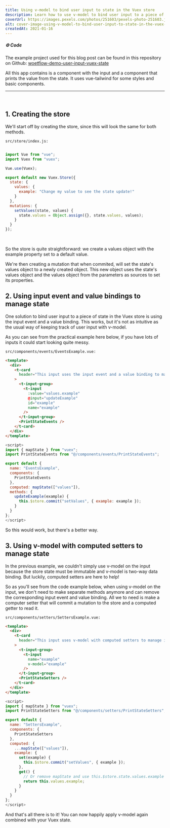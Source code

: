 ```yaml
---
title: Using v-model to bind user input to state in the Vuex store
description: Learn how to use v-model to bind user input to a piece of state in your Vuex store using computed setters instead of using input events and value bindings.
coverUrl: https://images.pexels.com/photos/251603/pexels-photo-251603.jpeg?auto=compress&cs=tinysrgb&dpr=2&h=750&w=1260
alt: cover-image-using-v-model-to-bind-user-input-to-state-in-the-vuex-store
createdAt: 2021-01-16
---
```


##### ⚙️ Code

The example project used for this blog post can be found in this repository on Github: [woetflow-demo-user-input-vuex-state](https://github.com/WoetDev/woetflow-demo-user-input-vuex-state)

All this app contains is a component with the input and a component that prints the value from the state. It uses vue-tailwind for some styles and basic components.

--------
<br>

## 1. Creating the store
We'll start off by creating the store, since this will look the same for both methods.

```src/store/index.js:```

```javascript

import Vue from "vue";
import Vuex from "vuex";

Vue.use(Vuex);

export default new Vuex.Store({
  state: {
    values: {
      example: "Change my value to see the state update!"
    }
  },
  mutations: {
    setValues(state, values) {
      state.values = Object.assign({}, state.values, values);
    }
  }
});
```
<br>

So the store is quite straightforward: we create a values object with the example property set to a default value.

We're then creating a mutation that when commited, will set the state's values object to a newly created object. This new object uses the state's values object and the values object from the parameters as sources to set its properties.

## 2. Using input event and value bindings to manage state
One solution to bind user input to a piece of state in the Vuex store is using the input event and a value binding. This works, but it's not as intuitive as the usual way of keeping track of user input with v-model.

As you can see from the practical example here below, if you have lots of inputs it could start looking quite messy.

```src/components/events/EventsExample.vue:```
```html
<template>
  <div>
    <t-card
      header="This input uses the input event and a value binding to manage its state in the Vuex store"
    >
      <t-input-group>
        <t-input
          :value="values.example"
          @input="updateExample"
          id="example"
          name="example"
        />
      </t-input-group>
      <PrintStateEvents />
    </t-card>
  </div>
</template>
```
```javascript
<script>
import { mapState } from "vuex";
import PrintStateEvents from "@/components/events/PrintStateEvents";

export default {
  name: "EventsExample",
  components: {
    PrintStateEvents
  },
  computed: mapState(["values"]),
  methods: {
    updateExample(example) {
      this.$store.commit("setValues", { example: example });
    }
  }
};
</script>
```

So this would work, but there's a better way.

## 3. Using v-model with computed setters to manage state
In the previous example, we couldn't simply use v-model on the input because the store state must be immutable and v-model is two-way data binding. But luckily, computed setters are here to help!

So as you'll see from the code example below, when using v-model on the input, we don't need to make separate methods anymore and can remove the corresponding input event and value binding. All we to need is make a computer setter that will commit a mutation to the store and a computed getter to read it.

```src/components/setters/SettersExample.vue:```

```html
<template>
  <div>
    <t-card
      header="This input uses v-model with computed setters to manage its state in the Vuex store"
    >
      <t-input-group>
        <t-input
          name="example"
          v-model="example"
        />
      </t-input-group>
      <PrintStateSetters />
    </t-card>
  </div>
</template>
```
```javascript
<script>
import { mapState } from "vuex";
import PrintStateSetters from "@/components/setters/PrintStateSetters";

export default {
  name: "SettersExample",
  components: {
    PrintStateSetters
  },
  computed: {
    ...mapState(["values"]),
    example: {
      set(example) {
        this.$store.commit("setValues", { example });
      },
      get() {
        // Or remove mapState and use this.$store.state.values.example
        return this.values.example;
      }
    }
  }
};
</script>
```

And that's all there is to it! You can now happily apply v-model again combined with your Vuex state.
